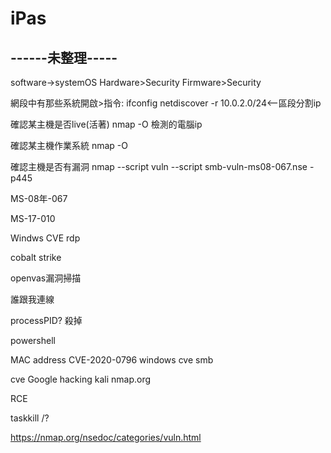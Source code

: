 # iPas

## ------未整理-----

software->systemOS
Hardware>Security
Firmware>Security

網段中有那些系統開啟>指令:
  ifconfig
  netdiscover -r 10.0.2.0/24<--區段分割ip

確認某主機是否live(活著) nmap -O 檢測的電腦ip

確認某主機作業系統 nmap -O

確認主機是否有漏洞 nmap 
  --script vuln
  --script smb-vuln-ms08-067.nse -p445 <host>
   

MS-08年-067

MS-17-010

Windws CVE rdp

cobalt strike

openvas漏洞掃描

誰跟我連線

processPID?
殺掉

powershell

MAC address
CVE-2020-0796
windows cve smb

cve
Google hacking
kali
nmap.org

RCE

taskkill /?

https://nmap.org/nsedoc/categories/vuln.html
